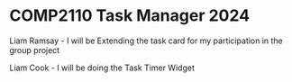 # COMP2110 Task Manager 2024

Liam Ramsay - 
I will be Extending the task card for my participation in the group project

Liam Cook - 
I will be doing the Task Timer Widget 